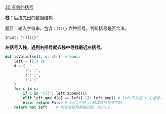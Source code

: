 [20.有效的括号](https://leetcode-cn.com/problems/valid-parentheses)

**栈**：后进先出的数据结构

题目：输入字符串，包含 `[](){}` 六种括号，判断括号是否合法。

```
Input: "()[]{}"
```

**左括号入栈，遇到右括号就去栈中寻找最近左括号**。

```python
def isValid(self, s: str) -> bool:
    left = [] # 栈
    d = {
        ')':'(',
        ']':'[',
        '}':'{'
    }
    for c in s:
        if c in '([{': left.append(c)
        elif left and d[c] == left[-1]: left.pop() # left不为空 + 右括号和最近左括号匹配
        else: return False # left为空 / 和堆顶括号不匹配
    return not left    # 所有左括号都被匹配，则True
```



